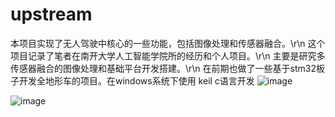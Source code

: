 # upstream
本项目实现了无人驾驶中核心的一些功能，包括图像处理和传感器融合。\r\n
这个项目记录了笔者在南开大学人工智能学院所的经历和个人项目。\r\n
主要是研究多传感器融合的图像处理和基础平台开发搭建。\r\n
在前期也做了一些基于stm32板子开发全地形车的项目。在windows系统下使用 keil c语言开发
![image](https://github.com/HanXiao68/upstream/blob/master/image/%E5%A4%9A%E4%BC%A0%E6%84%9F%E5%99%A8%E4%BB%BF%E7%9C%9F.jpg)


![image](https://github.com/HanXiao68/upstream/blob/master/image/301_%E4%B8%89%E7%BB%B4%E9%87%8D%E5%BB%BA%E4%BB%BF%E7%9C%9F%E5%AE%9E%E9%AA%8C.jpg)








